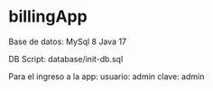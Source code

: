 # billingApp

Base de datos: MySql 8
Java 17

DB Script: database/init-db.sql

Para el ingreso a la app:
usuario: admin
clave: admin
